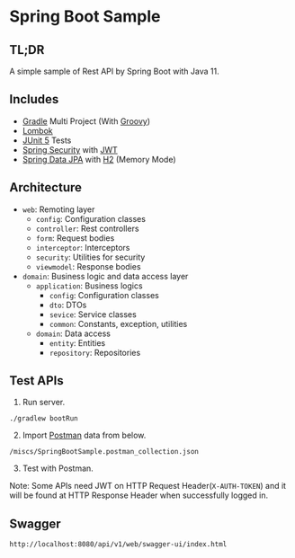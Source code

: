 # Spring Boot Sample

## TL;DR

A simple sample of Rest API by Spring Boot with Java 11.

## Includes

- [Gradle](https://gradle.org) Multi Project (With [Groovy](https://groovy-lang.org/))
- [Lombok](https://projectlombok.org)
- [JUnit 5](https://junit.org/junit5) Tests
- [Spring Security](https://spring.io/projects/spring-security) with [JWT](https://jwt.io)
- [Spring Data JPA](https://spring.io/projects/spring-data-jpa) with [H2](https://www.h2database.com) (Memory Mode)

## Architecture

- `web`: Remoting layer
  - `config`: Configuration classes
  - `controller`: Rest controllers
  - `form`: Request bodies
  - `interceptor`: Interceptors
  - `security`: Utilities for security
  - `viewmodel`: Response bodies
- `domain`: Business logic and data access layer
  - `application`: Business logics
    - `config`: Configuration classes
    - `dto`: DTOs
    - `sevice`: Service classes
    - `common`: Constants, exception, utilities
  - `domain`: Data access
    - `entity`: Entities
    - `repository`: Repositories
  
## Test APIs

1. Run server.

```shell
./gradlew bootRun
```

2. Import [Postman](https://www.postman.com) data from below.

```shell
/miscs/SpringBootSample.postman_collection.json
```

3. Test with Postman. 

Note: Some APIs need JWT on HTTP Request Header(`X-AUTH-TOKEN`) and it will be found at HTTP Response Header when successfully logged in.

## Swagger

```shell
http://localhost:8080/api/v1/web/swagger-ui/index.html
```